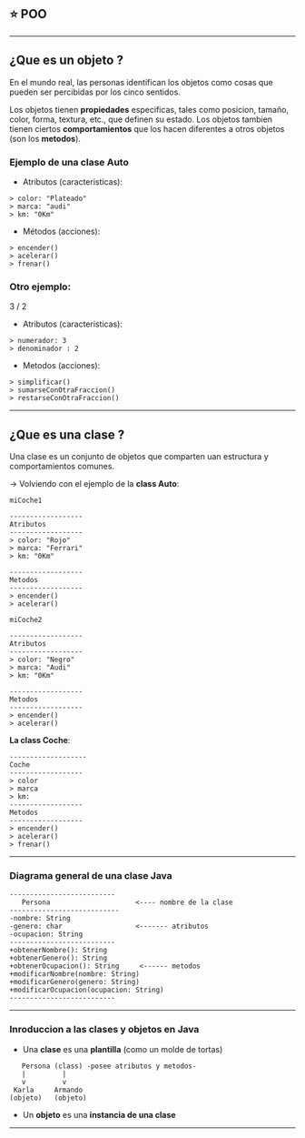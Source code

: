 ## :star:  POO

---

## ¿Que es un objeto ?

En el mundo real, las personas identifican los objetos como cosas que pueden ser percibidas por los cinco sentidos.

Los objetos tienen **propiedades** especificas, tales como posicion, tamaño, color, forma, textura, etc., que definen su estado. Los objetos tambien tienen ciertos **comportamientos** que los hacen diferentes a otros objetos (son los **metodos**).

### Ejemplo de una clase Auto


- Atributos (caracteristicas):
```
> color: "Plateado"
> marca: "audi"
> km: "0Km"
```

- Métodos (acciones):
```
> encender()
> acelerar()
> frenar()
```

### Otro ejemplo:

3 / 2

- Atributos (caracteristicas):
```
> numerador: 3
> denominador : 2
```

- Metodos (acciones):
```
> simplificar()
> sumarseConOtraFraccion()
> restarseConOtraFraccion()
```

---

## ¿Que es una clase ?

Una clase es un conjunto de objetos que comparten uan estructura y comportamientos comunes.

-> Volviendo con el ejemplo de la **class Auto**:

```
miCoche1

------------------
Atributos
------------------
> color: "Rojo"
> marca: "Ferrari"
> km: "0Km"

------------------
Metodos
------------------
> encender()
> acelerar()
```


```
miCoche2

------------------
Atributos
------------------
> color: "Negro"
> marca: "Audi"
> km: "0Km"

------------------
Metodos
------------------
> encender()
> acelerar()
```


**La class Coche**:
```
-------------------
Coche
------------------
> color
> marca
> km:
------------------
Metodos
------------------
> encender()
> acelerar()
> frenar()
```

---

### Diagrama general de una clase Java

```
--------------------------
   Persona                     <---- nombre de la clase
---------------------------
-nombre: String
-genero: char                  <------- atributos
-ocupacion: String
--------------------------
+obtenerNombre(): String
+obtenerGenero(): String
+obtenerOcupacion(): String     <------ metodos
+modificarNombre(nombre: String)
+modificarGenero(genero: String)
+modificarOcupacion(ocupacion: String)
--------------------------
```

---

### Inroduccion a las clases y objetos en Java

- Una **clase** es una **plantilla** (como un molde de tortas)

```
   Persona (class) -posee atributos y metodos-
   |         |
   v         v
 Karla     Armando
(objeto)   (objeto)
```

- Un **objeto** es una **instancia de una clase**

---